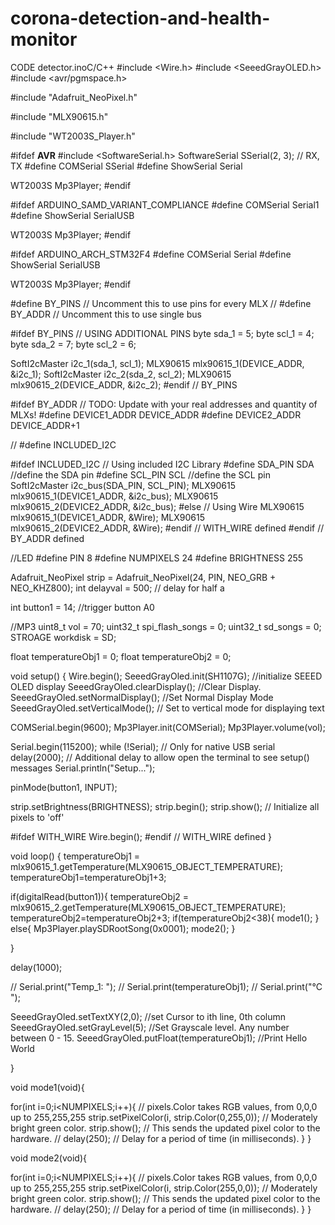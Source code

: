 # corona-detection-and-health-monitor
CODE
detector.inoC/C++
#include <Wire.h>
#include <SeeedGrayOLED.h>
#include <avr/pgmspace.h>

#include "Adafruit_NeoPixel.h"

#include "MLX90615.h"

#include "WT2003S_Player.h"

#ifdef __AVR__
#include <SoftwareSerial.h>
SoftwareSerial SSerial(2, 3); // RX, TX
#define COMSerial SSerial
#define ShowSerial Serial

WT2003S<SoftwareSerial> Mp3Player;
#endif

#ifdef ARDUINO_SAMD_VARIANT_COMPLIANCE
#define COMSerial Serial1
#define ShowSerial SerialUSB

WT2003S<Uart> Mp3Player;
#endif

#ifdef ARDUINO_ARCH_STM32F4
#define COMSerial Serial
#define ShowSerial SerialUSB

WT2003S<HardwareSerial> Mp3Player;
#endif



#define BY_PINS // Uncomment this to use pins for every MLX
// #define BY_ADDR // Uncomment this to use single bus

#ifdef BY_PINS // USING ADDITIONAL PINS
byte sda_1 = 5;
byte scl_1 = 4;
byte sda_2 = 7;
byte scl_2 = 6;

SoftI2cMaster i2c_1(sda_1, scl_1);
MLX90615 mlx90615_1(DEVICE_ADDR, &i2c_1);
SoftI2cMaster i2c_2(sda_2, scl_2);
MLX90615 mlx90615_2(DEVICE_ADDR, &i2c_2);
#endif // BY_PINS


#ifdef BY_ADDR
// TODO: Update with your real addresses and quantity of MLXs!
#define DEVICE1_ADDR DEVICE_ADDR
#define DEVICE2_ADDR DEVICE_ADDR+1

// #define INCLUDED_I2C

#ifdef INCLUDED_I2C // Using included I2C Library
#define SDA_PIN SDA //define the SDA pin
#define SCL_PIN SCL //define the SCL pin
SoftI2cMaster i2c_bus(SDA_PIN, SCL_PIN);
MLX90615 mlx90615_1(DEVICE1_ADDR, &i2c_bus);
MLX90615 mlx90615_2(DEVICE2_ADDR, &i2c_bus);
#else // Using Wire
MLX90615 mlx90615_1(DEVICE1_ADDR, &Wire);
MLX90615 mlx90615_2(DEVICE2_ADDR, &Wire);
#endif // WITH_WIRE defined
#endif // BY_ADDR defined


//LED
#define PIN 8
#define NUMPIXELS 24
#define BRIGHTNESS 255

Adafruit_NeoPixel strip = Adafruit_NeoPixel(24, PIN, NEO_GRB + NEO_KHZ800);
int delayval = 500; // delay for half a






int button1 = 14; //trigger button A0

//MP3
uint8_t vol = 70;
uint32_t spi_flash_songs = 0;
uint32_t sd_songs = 0;
STROAGE workdisk = SD;


float temperatureObj1 = 0;
float temperatureObj2 = 0;





void setup() {
Wire.begin();
SeeedGrayOled.init(SH1107G); //initialize SEEED OLED display
SeeedGrayOled.clearDisplay(); //Clear Display.
SeeedGrayOled.setNormalDisplay(); //Set Normal Display Mode
SeeedGrayOled.setVerticalMode(); // Set to vertical mode for displaying text

COMSerial.begin(9600);
Mp3Player.init(COMSerial);
Mp3Player.volume(vol);

Serial.begin(115200);
while (!Serial); // Only for native USB serial
delay(2000); // Additional delay to allow open the terminal to see setup() messages
Serial.println("Setup...");


pinMode(button1, INPUT);


strip.setBrightness(BRIGHTNESS);
strip.begin();
strip.show(); // Initialize all pixels to 'off'

#ifdef WITH_WIRE
Wire.begin();
#endif // WITH_WIRE defined
}

void loop() {
temperatureObj1 = mlx90615_1.getTemperature(MLX90615_OBJECT_TEMPERATURE);
temperatureObj1=temperatureObj1+3;

if(digitalRead(button1)){
temperatureObj2 = mlx90615_2.getTemperature(MLX90615_OBJECT_TEMPERATURE);
temperatureObj2=temperatureObj2+3;
if(temperatureObj2<38){
mode1();
}
else{
Mp3Player.playSDRootSong(0x0001);
mode2();
}

}

delay(1000);

// Serial.print("Temp_1: ");
// Serial.print(temperatureObj1);
// Serial.print("°C ");

SeeedGrayOled.setTextXY(2,0); //set Cursor to ith line, 0th column
SeeedGrayOled.setGrayLevel(5); //Set Grayscale level. Any number between 0 - 15.
SeeedGrayOled.putFloat(temperatureObj1); //Print Hello World





}


void mode1(void){

for(int i=0;i<NUMPIXELS;i++){
// pixels.Color takes RGB values, from 0,0,0 up to 255,255,255
strip.setPixelColor(i, strip.Color(0,255,0)); // Moderately bright green color.
strip.show(); // This sends the updated pixel color to the hardware.
// delay(250); // Delay for a period of time (in milliseconds).
}
}

void mode2(void){

for(int i=0;i<NUMPIXELS;i++){
// pixels.Color takes RGB values, from 0,0,0 up to 255,255,255
strip.setPixelColor(i, strip.Color(255,0,0)); // Moderately bright green color.
strip.show(); // This sends the updated pixel color to the hardware.
// delay(250); // Delay for a period of time (in milliseconds).
}
}
